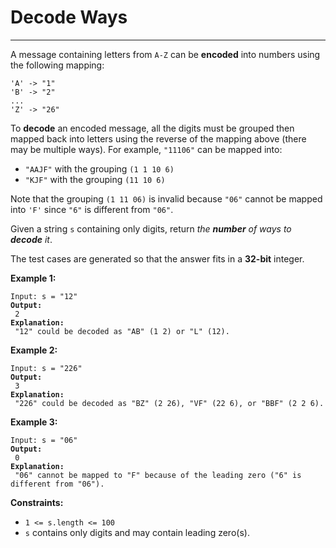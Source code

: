 # Decode Ways

***

A message containing letters from `A-Z` can be **encoded** into numbers using the following mapping:

```
'A' -> "1"
'B' -> "2"
...
'Z' -> "26"
```

To **decode** an encoded message, all the digits must be grouped then mapped back into letters using the reverse of the mapping above (there may be multiple ways). For example, `"11106"` can be mapped into:

* `"AAJF"` with the grouping `(1 1 10 6)`
* `"KJF"` with the grouping `(11 10 6)`

Note that the grouping `(1 11 06)` is invalid because `"06"` cannot be mapped into `'F'` since `"6"` is different from `"06"`.

Given a string `s` containing only digits, return _the **number** of ways to **decode** it_.

The test cases are generated so that the answer fits in a **32-bit** integer.

&#x20;

**Example 1:**

<pre><code>Input: s = "12"
<strong>Output:
</strong> 2
<strong>Explanation:
</strong> "12" could be decoded as "AB" (1 2) or "L" (12).</code></pre>

**Example 2:**

<pre><code>Input: s = "226"
<strong>Output:
</strong> 3
<strong>Explanation:
</strong> "226" could be decoded as "BZ" (2 26), "VF" (22 6), or "BBF" (2 2 6).</code></pre>

**Example 3:**

<pre><code>Input: s = "06"
<strong>Output:
</strong> 0
<strong>Explanation:
</strong> "06" cannot be mapped to "F" because of the leading zero ("6" is different from "06").</code></pre>

&#x20;

**Constraints:**

* `1 <= s.length <= 100`
* `s` contains only digits and may contain leading zero(s).
